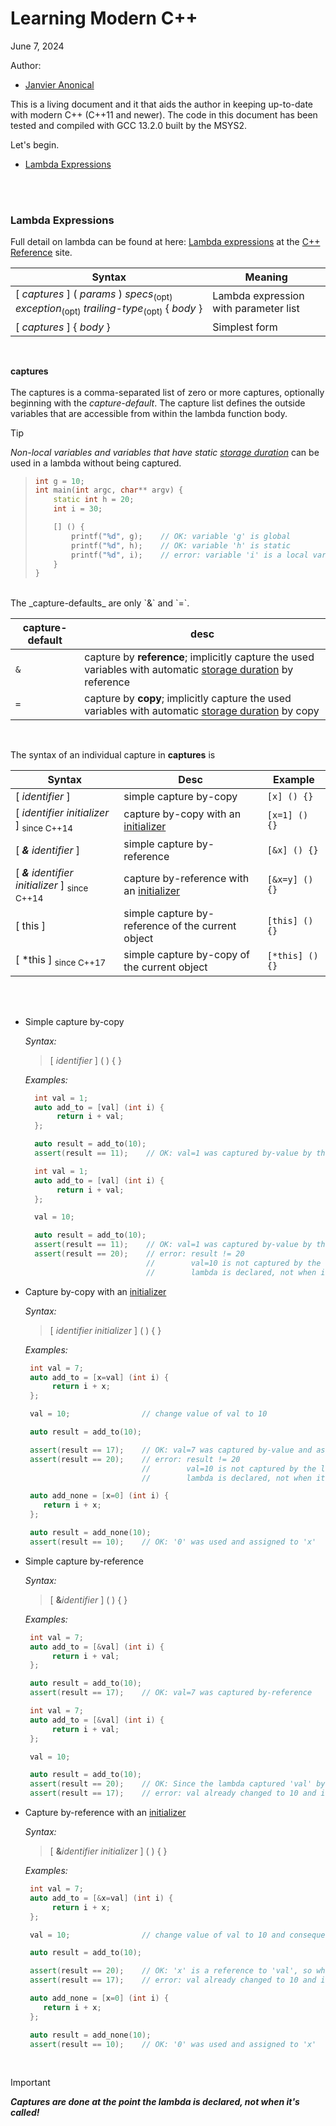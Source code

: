 # <a name="main"></a>Learning Modern C++

June 7, 2024

Author:

* [Janvier Anonical](http://www.linkedin.com/in/janvierja)

This is a living document and it that aids the author in keeping up-to-date with modern C++ (C++11 and newer).
The code in this document has been tested and compiled with GCC 13.2.0 built by the MSYS2.

Let's begin.

* [Lambda Expressions](#lambda-expressions)

<br/>
<br/>

### <a name="lambda-expressions"></a>Lambda Expressions

Full detail on lambda can be found at here: [Lambda expressions](https://en.cppreference.com/w/cpp/language/lambda) at the [C++ Reference](https://en.cppreference.com/w/) site.
<br/>

|Syntax|Meaning|
|---|---|
| [ _captures_ ] ( _params﻿_ ) _specs_<sub>(opt)</sub> _exception_<sub>(opt)</sub> _trailing-type_<sub>(opt)</sub> { _body_ } |Lambda expression with parameter list|
| [ _captures_ ]  { _body_ } |Simplest form|

<br/>

**captures**
   <br/>
   <br/>
   The captures is a comma-separated list of zero or more captures, optionally beginning with the _capture-default_.
   The capture list defines the outside variables that are accessible from within the lambda function body.
   <br/>
   
   > [!TIP]
   > _Non-local variables and variables that have static [storage duration](https://en.cppreference.com/w/cpp/language/storage_duration)_ can be used in a lambda without being captured.

   > ``` c++
   > int g = 10;
   > int main(int argc, char** argv) {
   >     static int h = 20;
   >     int i = 30;
   >
   >     [] () {
   >         printf("%d", g);    // OK: variable 'g' is global
   >         printf("%d", h);    // OK: variable 'h' is static
   >         printf("%d", i);    // error: variable 'i' is a local variable
   >     }
   > }
   > ```

   <br/>
   The _capture-defaults_ are only `&` and `=`.

   |capture-default|desc|
   |---|---|
   |`&`|capture by **reference**; implicitly capture the used variables with automatic [storage duration](https://en.cppreference.com/w/cpp/language/storage_duration) by reference|
   |`=`|capture by **copy**; implicitly capture the used variables with automatic [storage duration](https://en.cppreference.com/w/cpp/language/storage_duration) by copy|
   <br/>

   The syntax of an individual capture in **captures** is
   <br/>

   |Syntax|Desc|Example|
   |---|---|---|
   | [ _identifier_ ] |simple capture by-copy|`[x] () {}`|
   | [ _identifier initializer_ ] <sub>since C++14</sub> |capture by-copy with an [initializer](https://en.cppreference.com/w/cpp/language/initialization)|`[x=1] () {}`|
   | [ _**&** identifier_ ] |simple capture by-reference|`[&x] () {}`|
   | [ _**&** identifier initializer_ ] <sub>since C++14</sub> |capture by-reference with an [initializer](https://en.cppreference.com/w/cpp/language/initialization)|`[&x=y] () {}`|
   | [ this ] |simple capture by-reference of the current object|`[this] () {}`|
   | [ *this ] <sub>since C++17</sub> |simple capture by-copy of the current object|`[*this] () {}`|
   <br/>

   
   <br/>

   - Simple capture by-copy

     _Syntax:_
   
     > [ _identifier_ ] ( ) { }
   
     _Examples:_
     <br/>
   
     ``` c++
       int val = 1;
       auto add_to = [val] (int i) { 
	        return i + val;
       };

       auto result = add_to(10);
       assert(result == 11);    // OK: val=1 was captured by-value by the lambda expression     
     ```

     ``` c++
       int val = 1;
       auto add_to = [val] (int i) { 
	        return i + val;
       };

       val = 10;

       auto result = add_to(10);
       assert(result == 11);    // OK: val=1 was captured by-value by the lambda expression
       assert(result == 20);    // error: result != 20
                                //        val=10 is not captured by the lambda because captures are done at the point the
                                //        lambda is declared, not when it's called!
     ```


   - Capture by-copy with an [initializer](https://en.cppreference.com/w/cpp/language/initialization)  
   
     _Syntax:_
     
     > [ _identifier initializer_ ] ( ) { }

     _Examples:_
     <br/>
   
     ``` c++
      int val = 7;
      auto add_to = [x=val] (int i) { 
           return i + x;
      };

      val = 10;                // change value of val to 10

      auto result = add_to(10);

      assert(result == 17);    // OK: val=7 was captured by-value and assigned to 'x'
      assert(result == 20);    // error: result != 20
                               //        val=10 is not captured by the lambda because captures are done at the point the
                               //        lambda is declared, not when it's called!
     ```
     
     ``` c++
      auto add_none = [x=0] (int i) { 
         return i + x;
      };

      auto result = add_none(10);
      assert(result == 10);    // OK: '0' was used and assigned to 'x'
     ```
    

   - Simple capture by-reference  
   
     _Syntax:_
     
     > [ **&**_identifier_ ] ( ) { }

     _Examples:_
     <br/>
   
     ``` c++
      int val = 7;
      auto add_to = [&val] (int i) { 
           return i + val;
      };

      auto result = add_to(10);
      assert(result == 17);    // OK: val=7 was captured by-reference
     ```
     
     ``` c++
      int val = 7;
      auto add_to = [&val] (int i) { 
           return i + val;
      };

      val = 10;

      auto result = add_to(10);
      assert(result == 20);    // OK: Since the lambda captured 'val' by-reference, the change to val=10 was visible to the lambda
      assert(result == 17);    // error: val already changed to 10 and is visible to the lambda since it was a capture by-reference
     ```

   - Capture by-reference with an [initializer](https://en.cppreference.com/w/cpp/language/initialization)  
   
     _Syntax:_
     
     > [ **&**_identifier_ _initializer_ ] ( ) { }

     _Examples:_
     <br/>
   
     ``` c++
      int val = 7;
      auto add_to = [&x=val] (int i) { 
           return i + x;
      };

      val = 10;                // change value of val to 10 and consequently x also changes since it is a reference to val

      auto result = add_to(10);

      assert(result == 20);    // OK: 'x' is a reference to 'val', so whatever happens to 'val', happens to 'x'
      assert(result == 17);    // error: val already changed to 10 and is visible to the lambda expression through variable'x'
     ```
     
     ``` c++
      auto add_none = [x=0] (int i) { 
         return i + x;
      };

      auto result = add_none(10);
      assert(result == 10);    // OK: '0' was used and assigned to 'x'
     ```

<br/>

    
> [!IMPORTANT]
> _**Captures are done at the point the lambda is declared, not when it's called!**_

<br/>

